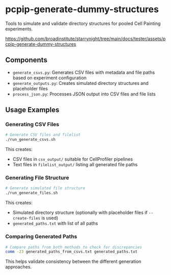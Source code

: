# pcpip-generate-dummy-structures

Tools to simulate and validate directory structures for pooled Cell Painting experiments.

<https://github.com/broadinstitute/starrynight/tree/main/docs/tester/assets/pcpip-generate-dummy-structures>

## Components

- `generate_csvs.py`: Generates CSV files with metadata and file paths based on experiment configuration
- `generate_outputs.py`: Creates simulated directory structures and placeholder files
- `process_json.py`: Processes JSON output into CSV files and file lists

## Usage Examples

### Generating CSV Files

```bash
# Generate CSV files and filelist
./run_generate_csvs.sh
```

This creates:
- CSV files in `csv_output/` suitable for CellProfiler pipelines
- Text files in `filelist_output/` listing all generated file paths

### Generating File Structure

```bash
# Generate simulated file structure
./run_generate_files.sh
```

This creates:

- Simulated directory structure (optionally with placeholder files if `--create-files` is used)
- `generated_paths.txt` with list of all paths

### Comparing Generated Paths

```bash
# Compare paths from both methods to check for discrepancies
comm -23 generated_paths_from_csvs.txt generated_paths.txt
```

This helps validate consistency between the different generation approaches.
